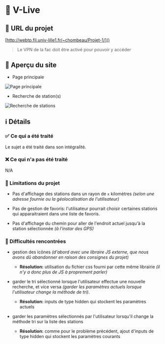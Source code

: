 # 🚴 V-Live

## 🔗 URL du projet

[http://webtp.fil.univ-lille1.fr/~chombeau/Projet-1/]()

> Le VPN de la fac doit être activé pour pouvoir y accéder


## 📸 Aperçu du site

- Page principale

![Page principale](https://i.imgur.com/kSBpZob.jpg)

- Recherche de station(s)

![Recherche de stations](https://i.imgur.com/zLW8sgg.png)


## ℹ️ Détails

### ✅ Ce qui a été traité

Le sujet a été traité dans son intégralité.


### ❌ Ce qui n'a pas été traité 

N/A


### 🤔 Limitations du projet

- Pas d'affichage des stations dans un rayon de `x` kilomètres
*(selon une adresse fournie ou la géolocalisation de l'utilisateur)*

- Pas de gestion de favoris: l'utilisateur pourrait choisir certaines
stations qui apparaitraient dans une liste de favoris.

- Pas d'affichage du chemin pour aller de l'endroit actuel jusqu'à la
station sélectionnée *(à l'instar des GPS)*


### 🔧 Difficultés rencontrées

- gestion des icônes *(d'abord avec une libraire JS externe,
  que nous avons dû abandonner en raison des consignes du projet)*
     * **Résolution:** utilisation du fichier css fourni par cette
        même librairie *(il n'y a donc plus de JS à proprement parler)*

- garder le tri sélectionné lorsque l'utilisateur effectue une
  nouvelle recherche, et vice versa *(garder les paramètres actuels
  lorsque l'utilisateur change la méthode de tri)*.
     * **Résolution:** inputs de type hidden qui stockent les paramètres
        actuels

- garder les paramètres sélectionnés par l'utilisateur lorsqu'il change
  la méthode tri sur la liste des stations
     * **Résolution:** comme pour le problème précédent, ajout d'inputs
     de type hidden qui stockent les paramètres courants


